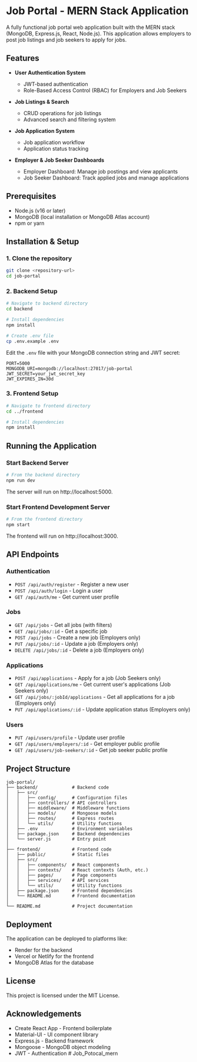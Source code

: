 # Job Portal - MERN Stack Application

A fully functional job portal web application built with the MERN stack (MongoDB, Express.js, React, Node.js). This application allows employers to post job listings and job seekers to apply for jobs.

## Features

- **User Authentication System**
  - JWT-based authentication
  - Role-Based Access Control (RBAC) for Employers and Job Seekers

- **Job Listings & Search**
  - CRUD operations for job listings
  - Advanced search and filtering system

- **Job Application System**
  - Job application workflow
  - Application status tracking

- **Employer & Job Seeker Dashboards**
  - Employer Dashboard: Manage job postings and view applicants
  - Job Seeker Dashboard: Track applied jobs and manage applications

## Prerequisites

- Node.js (v16 or later)
- MongoDB (local installation or MongoDB Atlas account)
- npm or yarn

## Installation & Setup

### 1. Clone the repository

```bash
git clone <repository-url>
cd job-portal
```

### 2. Backend Setup

```bash
# Navigate to backend directory
cd backend

# Install dependencies
npm install

# Create .env file
cp .env.example .env
```

Edit the `.env` file with your MongoDB connection string and JWT secret:

```
PORT=5000
MONGODB_URI=mongodb://localhost:27017/job-portal
JWT_SECRET=your_jwt_secret_key
JWT_EXPIRES_IN=30d
```

### 3. Frontend Setup

```bash
# Navigate to frontend directory
cd ../frontend

# Install dependencies
npm install
```

## Running the Application

### Start Backend Server

```bash
# From the backend directory
npm run dev
```

The server will run on http://localhost:5000.

### Start Frontend Development Server

```bash
# From the frontend directory
npm start
```

The frontend will run on http://localhost:3000.

## API Endpoints

### Authentication

- `POST /api/auth/register` - Register a new user
- `POST /api/auth/login` - Login a user
- `GET /api/auth/me` - Get current user profile

### Jobs

- `GET /api/jobs` - Get all jobs (with filters)
- `GET /api/jobs/:id` - Get a specific job
- `POST /api/jobs` - Create a new job (Employers only)
- `PUT /api/jobs/:id` - Update a job (Employers only)
- `DELETE /api/jobs/:id` - Delete a job (Employers only)

### Applications

- `POST /api/applications` - Apply for a job (Job Seekers only)
- `GET /api/applications/me` - Get current user's applications (Job Seekers only)
- `GET /api/jobs/:jobId/applications` - Get all applications for a job (Employers only)
- `PUT /api/applications/:id` - Update application status (Employers only)

### Users

- `PUT /api/users/profile` - Update user profile
- `GET /api/users/employers/:id` - Get employer public profile
- `GET /api/users/job-seekers/:id` - Get job seeker public profile

## Project Structure

```
job-portal/
├── backend/             # Backend code
│   ├── src/
│   │   ├── config/      # Configuration files
│   │   ├── controllers/ # API controllers
│   │   ├── middleware/  # Middleware functions
│   │   ├── models/      # Mongoose models
│   │   ├── routes/      # Express routes
│   │   └── utils/       # Utility functions
│   ├── .env             # Environment variables
│   ├── package.json     # Backend dependencies
│   └── server.js        # Entry point
│
├── frontend/            # Frontend code
│   ├── public/          # Static files
│   ├── src/
│   │   ├── components/  # React components
│   │   ├── contexts/    # React contexts (Auth, etc.)
│   │   ├── pages/       # Page components
│   │   ├── services/    # API services
│   │   └── utils/       # Utility functions
│   ├── package.json     # Frontend dependencies
│   └── README.md        # Frontend documentation
│
└── README.md            # Project documentation
```

## Deployment

The application can be deployed to platforms like:
- Render for the backend
- Vercel or Netlify for the frontend
- MongoDB Atlas for the database

## License

This project is licensed under the MIT License.

## Acknowledgements

- Create React App - Frontend boilerplate
- Material-UI - UI component library
- Express.js - Backend framework
- Mongoose - MongoDB object modeling
- JWT - Authentication # Job_Potocal_mern
